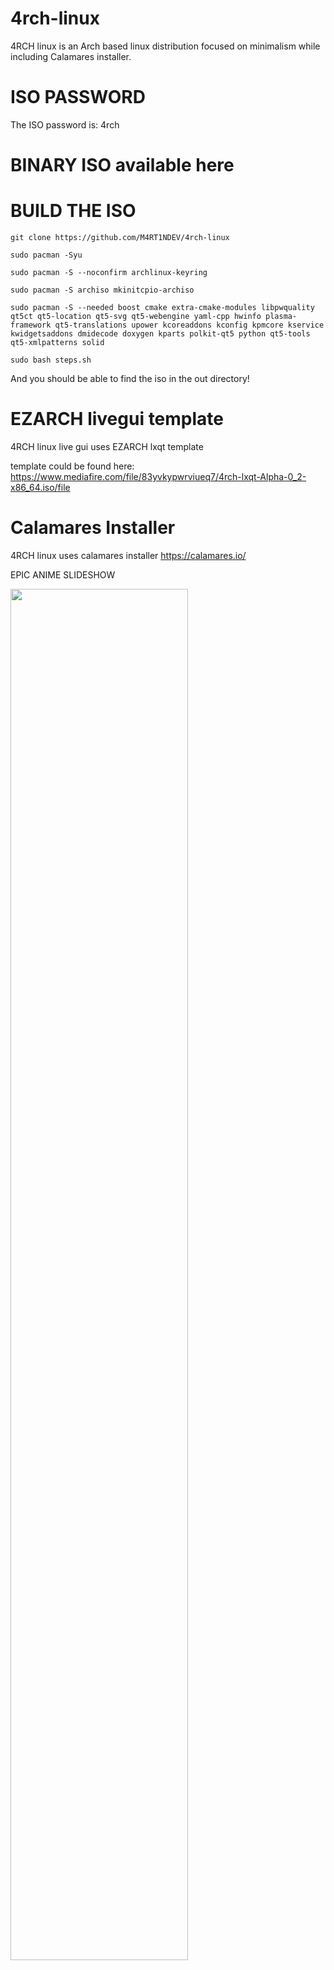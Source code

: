 # 4rch-linux

4RCH linux is an Arch based linux distribution focused on minimalism while including Calamares installer.
 	
# ISO PASSWORD

The ISO password is: 4rch
 	
# BINARY ISO available here



# BUILD THE ISO

```
git clone https://github.com/M4RT1NDEV/4rch-linux

sudo pacman -Syu

sudo pacman -S --noconfirm archlinux-keyring

sudo pacman -S archiso mkinitcpio-archiso

sudo pacman -S --needed boost cmake extra-cmake-modules libpwquality qt5ct qt5-location qt5-svg qt5-webengine yaml-cpp hwinfo plasma-framework qt5-translations upower kcoreaddons kconfig kpmcore kservice kwidgetsaddons dmidecode doxygen kparts polkit-qt5 python qt5-tools qt5-xmlpatterns solid

sudo bash steps.sh
```

And you should be able to find the iso in the out directory!

# EZARCH livegui template

4RCH linux live gui uses EZARCH lxqt template

template could be found here: https://www.mediafire.com/file/83yvkypwrviueq7/4rch-lxqt-Alpha-0_2-x86_64.iso/file
 
# Calamares Installer

4RCH linux uses calamares installer
https://calamares.io/

EPIC ANIME SLIDESHOW

<img src="https://i.imgur.com/1elleHZ.png" width="75%" height="75%">
